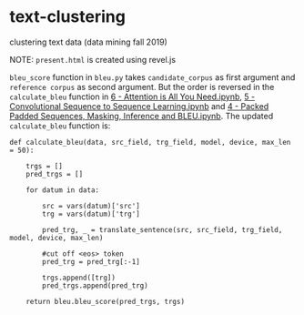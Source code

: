 # text-clustering
clustering text data (data mining fall 2019)

NOTE: `present.html` is created using revel.js


`bleu_score` function in `bleu.py` takes `candidate_corpus` as first argument and `reference corpus` as second argument. But the order is reversed in the `calculate_bleu` function in [6 - Attention is All You Need.ipynb](https://github.com/bentrevett/pytorch-seq2seq/blob/master/6%20-%20Attention%20is%20All%20You%20Need.ipynb), [5 - Convolutional Sequence to Sequence Learning.ipynb](https://github.com/bentrevett/pytorch-seq2seq/blob/master/5%20-%20Convolutional%20Sequence%20to%20Sequence%20Learning.ipynb) and [4 - Packed Padded Sequences, Masking, Inference and BLEU.ipynb](https://github.com/bentrevett/pytorch-seq2seq/blob/master/4%20-%20Packed%20Padded%20Sequences%2C%20Masking%2C%20Inference%20and%20BLEU.ipynb). The updated `calculate_bleu` function is:

```
def calculate_bleu(data, src_field, trg_field, model, device, max_len = 50):
    
    trgs = []
    pred_trgs = []
    
    for datum in data:
        
        src = vars(datum)['src']
        trg = vars(datum)['trg']
        
        pred_trg, _ = translate_sentence(src, src_field, trg_field, model, device, max_len)
        
        #cut off <eos> token
        pred_trg = pred_trg[:-1]
        
        trgs.append([trg])
        pred_trgs.append(pred_trg)
        
    return bleu.bleu_score(pred_trgs, trgs)

```

